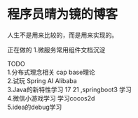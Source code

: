 # 程序员晴为镜的博客

人生不是用来比较的，而是用来实现的。

正在做的
1.微服务常用组件文档沉淀

TODO  
1.分布式理念相关 cap base理论  
2.试玩 Spring AI Alibaba  
3.Java的新特性学习 17 21 ,springboot3 学习  
4.微信小游戏学习 学习cocos2d  
5.idea的debug学习  


